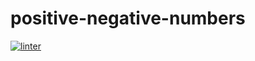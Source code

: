 # positive-negative-numbers
[![linter](https://github.com/MmeiyuC/positive-negative-numbers/workflows/linter/badge.svg)](https://github.com/marketplace/actions/super-linter)
